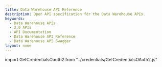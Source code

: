 ```yaml
---
title: Data Warehouse API Reference
description: Open API specification for the Data Warehouse APIs.
keywords:
  - Data Warehouse APIs
  - 2.0 APIs
  - API Documentation
  - Data Warehouse API Reference
  - Data Warehouse API Swagger
layout: none
---
```

import GetCredentialsOauth2 from "../credentials/GetCredentialsOAuth2.js"

<GetCredentialsOauth2 />

<RedoclyAPIBlock src="/analytics-2.0-apis/data-warehouse.json" scrollYOffset={64}/>
